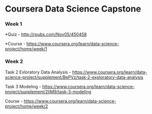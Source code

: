 # Coursera Data Science Capstone

### Week 1

*Quiz - http://rpubs.com/Nov05/450458

*Course - https://www.coursera.org/learn/data-science-project/home/week/1

### Week 2

Task 2 Exloratory Data Analysis - https://www.coursera.org/learn/data-science-project/supplement/BePVz/task-2-exploratory-data-analysis

Task 3 Modeling - https://www.coursera.org/learn/data-science-project/supplement/2IiM9/task-3-modeling

Course - https://www.coursera.org/learn/data-science-project/home/week/2


